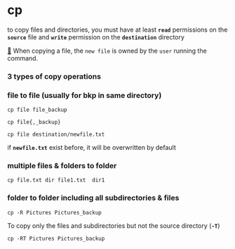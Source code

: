 # cp

to copy files and directories, you must have at least **`read`** permissions on the **`source`** file and **`write`** permission on the **`destination`** directory

[🧠](https://emojipedia.org/brain/) When copying a file, the `new file` is owned by the `user` running the command.

### 3 types of copy operations

### file to file \(usually for bkp in same directory\)

```text
cp file file_backup
```

```text
cp file{,_backup}
```

```text
cp file destination/newfile.txt
```

if **`newfile.txt`** exist before, it will be overwritten by default

### multiple files & folders to folder

```text
cp file.txt dir file1.txt  dir1
```

### folder to folder including all subdirectories & files

```text
cp -R Pictures Pictures_backup
```

To copy only the files and subdirectories but not the source directory \(**`-T`**\)

```text
cp -RT Pictures Pictures_backup
```

